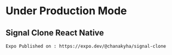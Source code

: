 # Under Production Mode

## Signal Clone React Native

```
Expo Published on : https://expo.dev/@chanakyha/signal-clone
```
